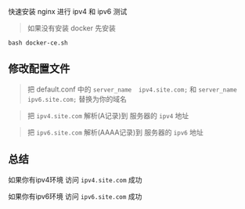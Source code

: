 快速安装 nginx 进行 ipv4 和 ipv6 测试

>如果没有安装 docker 先安装
```
bash docker-ce.sh
```
## 修改配置文件
>把 default.conf 中的
`server_name  ipv4.site.com;` 和 `server_name  ipv6.site.com;` 替换为你的域名

>把 `ipv4.site.com` 解析(A记录)到 服务器的 `ipv4` 地址

>把 `ipv6.site.com` 解析(AAAA记录)到 服务器的 `ipv6` 地址

## 总结
如果你有ipv4环境 访问 `ipv4.site.com` 成功

如果你有ipv6环境 访问 `ipv6.site.com` 成功




